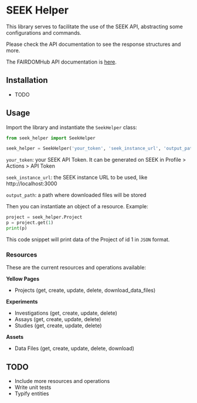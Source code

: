 # SEEK Helper

This library serves to facilitate the use of the SEEK API, abstracting some configurations and commands.

Please check the API documentation to see the response structures and more.

The FAIRDOMHub API documentation is [here](https://fairdomhub.org/api).

## Installation

- TODO

## Usage

Import the library and instantiate the `SeekHelper` class:

```python
from seek_helper import SeekHelper

seek_helper = SeekHelper('your_token', 'seek_instance_url', 'output_path')
```

`your_token`: your SEEK API Token. It can be generated on SEEK in Profile > Actions > API Token

`seek_instance_url`: the SEEK instance URL to be used, like http://localhost:3000

`output_path`: a path where downloaded files will be stored

Then you can instantiate an object of a resource. Example:

```python
project = seek_helper.Project
p = project.get(1)
print(p)
```

This code snippet will print data of the Project of id 1 in `JSON` format.

### Resources

These are the current resources and operations available:

**Yellow Pages**
- Projects (get, create, update, delete, download_data_files)

**Experiments**
- Investigations (get, create, update, delete)
- Assays (get, create, update, delete)
- Studies (get, create, update, delete)

**Assets**
- Data Files (get, create, update, delete, download)

## TODO
- Include more resources and operations
- Write unit tests
- Typify entities

